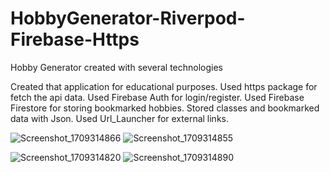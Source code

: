 # HobbyGenerator-Riverpod-Firebase-Https
 Hobby Generator created with several technologies

 Created that application for educational purposes.
 Used https package for fetch the api data.
 Used Firebase Auth for login/register.
 Used Firebase Firestore for storing bookmarked hobbies.
 Stored classes and bookmarked data with Json.
 Used Url_Launcher for external links.
 
 ![Screenshot_1709314866](https://github.com/yasinatagun/HobbyGenerator-Riverpod-Firebase-Https/assets/4943407/215d5a1a-1620-4329-a29a-1dab7d11e00a)
![Screenshot_1709314855](https://github.com/yasinatagun/HobbyGenerator-Riverpod-Firebase-Https/assets/4943407/573210b2-a1aa-4746-a327-de0d0f8a6522)

![Screenshot_1709314820](https://github.com/yasinatagun/HobbyGenerator-Riverpod-Firebase-Https/assets/4943407/5ff2c50b-d1e0-4d6a-a334-ef71931daa25)
![Screenshot_1709314890](https://github.com/yasinatagun/HobbyGenerator-Riverpod-Firebase-Https/assets/4943407/5f86179f-663c-4c18-8fd6-fb44aa1f7c5a)

